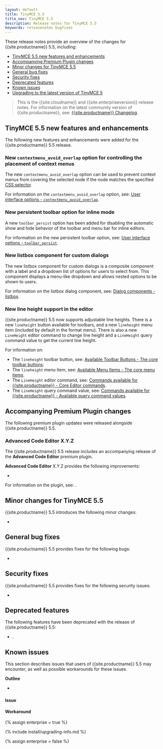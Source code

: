 ```yaml
---
layout: default
title: TinyMCE 5.5
title_nav: TinyMCE 5.5
description: Release notes for TinyMCE 5.5
keywords: releasenotes bugfixes
---
```


These release notes provide an overview of the changes for {{site.productname}} 5.5, including:

- [TinyMCE 5.5 new features and enhancements](#tinymce54newfeaturesandenhancements)
- [Accompanying Premium Plugin changes](#accompanyingpremiumpluginchanges)
- [Minor changes for TinyMCE 5.5](#minorchangesfortinymce54)
- [General bug fixes](#generalbugfixes)
- [Security fixes](#securityfixes)
- [Deprecated features](#deprecatedfeatures)
- [Known issues](#knownissues)
- [Upgrading to the latest version of TinyMCE 5](#upgradingtothelatestversionoftinymce5)

> This is the {{site.cloudname}} and {{site.enterpriseversion}} release notes. For information on the latest community version of {{site.productname}}, see: [{{site.productname}} Changelog]({{site.baseurl}}/changelog/).

## TinyMCE 5.5 new features and enhancements

The following new features and enhancements were added for the {{site.productname}} 5.5 release.

### New `contextmenu_avoid_overlap` option for controlling the placement of context menus

The new `contextmenu_avoid_overlap` option can be used to prevent context menus from covering the selected node if the node matches the specified [CSS selector](https://developer.mozilla.org/en-US/docs/Web/CSS/CSS_Selectors).

For information on the `contextmenu_avoid_overlap` option, see: [User interface options - `contextmenu_avoid_overlap`]({{site.baseurl}}/configure/editor-appearance/#contextmenu_avoid_overlap).

### New persistent toolbar option for inline mode

A new `toolbar_persist` option has been added for disabling the automatic show and hide behavior of the toolbar and menu bar for inline editors.

For information on the new persistent toolbar option, see: [User interface options - `toolbar_persist`]({{site.baseurl}}/configure/editor-appearance/#toolbar_persist).

### New listbox component for custom dialogs

The new listbox component for custom dialogs is a composite component with a label and a dropdown list of options for users to select from. This component displays a menu-like dropdown and allows nested options to be shown to users.

For information on the listbox dialog component, see: [Dialog components - listbox]({{site.baseurl}}/ui-components/dialogcomponents/#listbox).

### New line height support in the editor

{{site.productname}} 5.5 now supports adjustable line heights. There is a new `lineheight` button available for toolbars, and a new `lineheight` menu item (included by default in the format menu). There is also a new `LineHeight` editor command to change line height and a `LineHeight` query command value to get the current line height.

For information on:

- The `lineheight` toolbar button, see: [Available Toolbar Buttons - The core toolbar buttons]({{site.baseurl}}/advanced/available-toolbar-buttons/#thecoretoolbarbuttons).
- The `lineheight` menu item, see: [Available Menu Items - The core menu items]({{site.baseurl}}/advanced/available-menu-items/#the-core-menu-items).
- The `LineHeight` editor command, see: [Commands available for {{site.productname}} - Core Editor commands]({{site.baseurl}}/advanced/editor-command-identifiers/#coreeditorcommands).
- The `LineHeight` query command value, see: [Commands available for {{site.productname}} - Available query command values]({{site.baseurl}}/advanced/editor-command-identifiers/#availablequerycommandvalues).

## Accompanying Premium Plugin changes

The following premium plugin updates were released alongside {{site.productname}} 5.5.

### Advanced Code Editor X.Y.Z

The {{site.productname}} 5.5 release includes an accompanying release of the **Advanced Code Editor** premium plugin.

**Advanced Code Editor** X.Y.Z provides the following improvements:

-

For information on the    plugin, see: []().

## Minor changes for TinyMCE 5.5

{{site.productname}} 5.5 introduces the following minor changes:

*

## General bug fixes

{{site.productname}} 5.5 provides fixes for the following bugs:

*


## Security fixes

{{site.productname}} 5.5 provides fixes for the following security issues:

*

## Deprecated features

The following features have been deprecated with the release of {{site.productname}} 5.5:

- []().

###

## Known issues

This section describes issues that users of {{site.productname}} 5.5 may encounter, as well as possible workarounds for these issues.

**Outline**

* []()

###

#### Issue


#### Workaround


{% assign enterprise = true %}

{% include install/upgrading-info.md %}

{% assign enterprise = false %}
